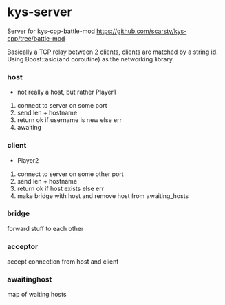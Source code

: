 # kys-server
Server for kys-cpp-battle-mod https://github.com/scarsty/kys-cpp/tree/battle-mod

Basically a TCP relay between 2 clients, clients are matched by a string id. Using Boost::asio(and coroutine) as the networking library.

### host 

- not really a host, but rather Player1

1. connect to server on some port
2. send len + hostname
3. return ok if username is new else err
4. awaiting

### client 

- Player2

1. connect to server on some other port
2. send len + hostname
3. return ok if host exists else err
4. make bridge with host and remove host from awaiting_hosts

### bridge

forward stuff to each other

### acceptor

accept connection from host and client

### awaitinghost

map of waiting hosts

